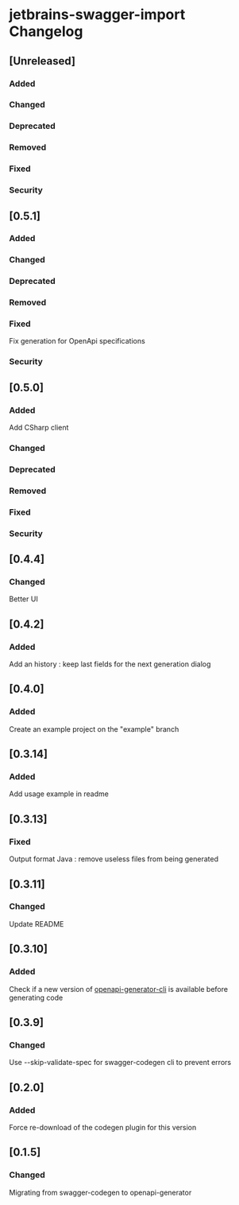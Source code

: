 <!-- Keep a Changelog guide -> https://keepachangelog.com -->

# jetbrains-swagger-import Changelog

## [Unreleased]
### Added

### Changed

### Deprecated

### Removed

### Fixed

### Security
## [0.5.1]
### Added

### Changed

### Deprecated

### Removed

### Fixed

Fix generation for OpenApi specifications

### Security
## [0.5.0]
### Added

Add CSharp client

### Changed

### Deprecated

### Removed

### Fixed

### Security
## [0.4.4]

### Changed

Better UI

## [0.4.2]
### Added

Add an history : keep last fields for the next generation dialog

## [0.4.0]
### Added

Create an example project on the "example" branch

## [0.3.14]

### Added

Add usage example in readme

## [0.3.13]

### Fixed

Output format Java : remove useless files from being generated

## [0.3.11]

### Changed

Update README

## [0.3.10]

### Added

Check if a new version of  [openapi-generator-cli](https://github.com/OpenAPITools/openapi-generator) is available before generating code

## [0.3.9]

### Changed

Use --skip-validate-spec for swagger-codegen cli to prevent errors

## [0.2.0]

### Added

Force re-download of the codegen plugin for this version

## [0.1.5]

### Changed

Migrating from swagger-codegen to openapi-generator
